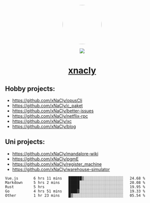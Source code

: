 <p align="center">
  <img style="border-radius: 100px" width="128" height="128" src="https://avatars.githubusercontent.com/u/47723417?v=4"/>
</p>
<p align="center">
  <img src="https://komarev.com/ghpvc/?username=xnacly&&style=flat-square"/>
</p>

<h1 align="center"><a href="https://xnacly.me"> xnacly</a> </h1>

## Hobby projects:
- https://github.com/xNaCly/opusCli
- https://github.com/xNaCly/c_paket
- https://github.com/xNaCly/better-issues
- https://github.com/xNaCly/netflix-rpc
- https://github.com/xNaCly/xc
- https://github.com/xNaCly/blog

## Uni projects:
- https://github.com/xNaCly/mandalore-wiki
- https://github.com/xNaCly/pgmE
- https://github.com/xNaCly/register_machine
- https://github.com/xNaCly/warehouse-simulator


<!--START_SECTION:waka-->

```text
Vue.js       6 hrs 11 mins   ██████▒░░░░░░░░░░░░░░░░░░   24.68 %
Markdown     5 hrs 2 mins    █████░░░░░░░░░░░░░░░░░░░░   20.08 %
Rust         5 hrs           █████░░░░░░░░░░░░░░░░░░░░   19.95 %
Go           4 hrs 51 mins   ████▓░░░░░░░░░░░░░░░░░░░░   19.33 %
Other        1 hr 23 mins    █▒░░░░░░░░░░░░░░░░░░░░░░░   05.54 %
```

<!--END_SECTION:waka-->
